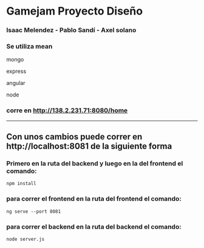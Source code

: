 # Gamejam Proyecto Diseño
### Isaac Melendez - Pablo Sandí - Axel solano

### Se utiliza mean
mongo

express

angular

node

### corre en http://138.2.231.71:8080/home


-------------------------------------------------------------------------------------------


## Con unos cambios puede correr en http://localhost:8081 de la siguiente forma

### Primero en la ruta del backend y luego en la del frontend el comando:
```
npm install
```

### para correr el frontend en la ruta del frontend el comando:
```
ng serve --port 8081
```

### para correr el backend en la ruta del backend el comando:
```
node server.js
```